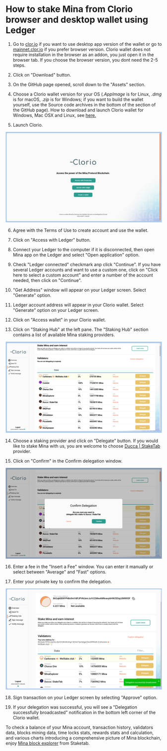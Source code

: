 # How to stake Mina from Clorio browser and desktop wallet using Ledger

1. Go to [clor.io](https://clor.io/) if you want to use desktop app version of the wallet or go to [mainnet.clor.io](https://mainnet.clor.io/) if you prefer browser version. Clorio wallet does not require installation in the browser as an addon, you just open it in the browser tab. If you choose the browser version, you dont need the 2-5 steps.

2. Click on "Download" button.

3. On the GitHub page opened, scroll down to the "Assets" section.

4. Choose a Clorio wallet version for your OS \(_.AppImage_ is for Linux, _.dmg_ is for macOS, _.zip_ is for Windows; if you want to build the wallet yourself, use the Source code archives in the bottom of the section of the GitHub page\). How to download and launch Clorio wallet for Windows, Mac OSX and Linux, see [here](https://docs.clor.io/desktop-application/download-clorio-wallet-for-windows-mac-osx-and-linux)[.](https://docs.clor.io/desktop-application/download-clorio-wallet-for-windows-mac-osx-and-linux%5D)

5. Launch Clorio.

![](../../../.gitbook/assets/clor-1.png)

6. Agree with the Terms of Use to create account and use the wallet.

7. Click on "Access with Ledger" button.

8. Connect your Ledger to the computer if it is disconnected, then open Mina app on the Ledger and select "Open application" option.

9. Check "Ledger connected" checkmark anp click "Continue". If you have several Ledger accounts and want to use a custom one, click on "Click here to select a custom account" and enter a number of the account needed, then click on "Continue".

10. "Get Address" window will appear on your Ledger screen. Select "Generate" option.

11. Ledger account address will appear in your Clorio wallet. Select "Generate" option on your Ledger screen.

12. Click on "Access wallet" in your Clorio wallet.

13. Click on "Staking Hub" at the left pane. The "Staking Hub" section contains a list of available Mina staking providers.

![](../../../.gitbook/assets/clor-4.png)

14. Choose a staking provider and click on "Delegate" button. If you would like to stake Mina with us, you are welcome to choose [Ducca \| StakeTab](http://staketab.com/) provider.

15. Click on "Confirm" in the Confirm delegation window.

![](../../../.gitbook/assets/clor-5.png)

16. Enter a fee in the "Insert a Fee" window. You can enter it manually or select between "Average" and "Fast" options.

17. Enter your private key to confirm the delegation.

![](../../../.gitbook/assets/clor-6.png)

18. Sign transaction on your Ledger screen by selecting "Approve" option.

19. If your delegation was successful, you will see a "Delegation successfully broadcasted" notification in the bottom left corner of the Clorio wallet.

To check a balance of your Mina account, transaction history, validators data, blocks mining data, time locks stats, rewards stats and calculation, and various charts introducing a comprehensive picture of Mina blockchain, enjoy [Mina block explorer](https://mina.staketab.com/) from Staketab.

